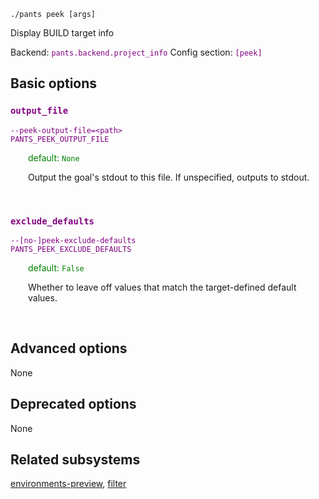 ```
./pants peek [args]
```
Display BUILD target info

Backend: <span style="color: purple"><code>pants.backend.project_info</code></span>
Config section: <span style="color: purple"><code>[peek]</code></span>

## Basic options

<div style="color: purple">

### `output_file`

  <code>--peek-output-file=&lt;path&gt;</code><br>
  <code>PANTS_PEEK_OUTPUT_FILE</code><br>
</div>
<div style="padding-left: 2em;">
<span style="color: green">default: <code>None</code></span>

<br>

Output the goal's stdout to this file. If unspecified, outputs to stdout.
</div>
<br>

<div style="color: purple">

### `exclude_defaults`

  <code>--[no-]peek-exclude-defaults</code><br>
  <code>PANTS_PEEK_EXCLUDE_DEFAULTS</code><br>
</div>
<div style="padding-left: 2em;">
<span style="color: green">default: <code>False</code></span>

<br>

Whether to leave off values that match the target-defined default values.
</div>
<br>


## Advanced options

None

## Deprecated options

None


## Related subsystems
[environments-preview](environments-preview.md), [filter](filter.md)
